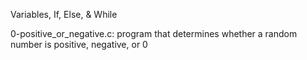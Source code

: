 Variables, If, Else, & While

0-positive_or_negative.c: program that determines whether a random number is positive, negative, or 0
